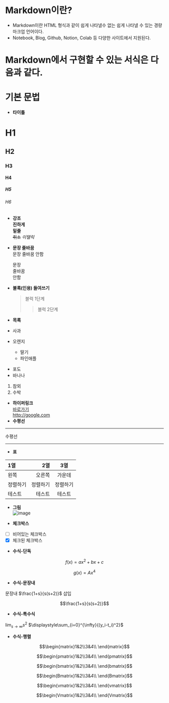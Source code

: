 # **Markdown**이란?  
* Markdown이란 HTML 형식과 같이 쉽게 나타낼수 없는 쉽게 나타낼 수 있는 경량 마크업 언어이다.  
* Notebook, Blog, Github, Notion, Colab 등 다양한 사이트에서 지원된다.

# Markdown에서 구현할 수 있는 서식은 다음과 같다.  
# **기본 문법**  
* **타이틀**
# H1
## H2
### H3
#### H4
##### H5
###### H6
* **강조**   
  **진하게**  
  __밑줄__  
  ~~취소~~
  _이탤릭_  
* **문장 줄바꿈**  
  문장
  줄바꿈
  안함

  문장  
  줄바꿈  
  안함  
* **불록(인용) 들여쓰기**
  > 블럭 1단계
  >> 블럭 2단계  
* **목록**  
* 사과
* 오렌지
  + 딸기
  + 파인애플
- 포도
- 바나나
1. 참외
2. 수박  
* **하이퍼링크**  
[바로가기](http://googlee.com)  
<http://google.com>  
* **수평선**  
***
수평선
___  
* **표**  

|1열|2열|3열|
|:-------|----:|:---:|
|왼쪽|오른쪽|가운데|
|정렬하기|정렬하기|정렬하기|
|테스트|테스트|테스트|

* **그림**  
![image](https://github.com/sj990710/Thesis_Review/assets/127752372/ba5ab020-bdfc-4034-9493-fdfafde6c85b)

* **체크박스**  

* [ ] 비어있는 체크박스  
* [x] 체크된 체크박스
* **수식-단독**  

$$f(x)=ax^2+bx+c$$

$$g(x)=Ax^4$$  

* **수식-문장내**

문장내 $\frac{1+s}{s(s+2)}$ 삽입

$$\frac{1+s}{s(s+2)}$$

* **수식-특수식**

$\displaystyle\lim_{s\to\infty}{s^2}$ $\displaystyle\sum_{i=0}^{\infty}{(y_i-t_i)^2}$

* **수식-행렬**  

$$\begin{matrix}1&2\\3&4\\ \end{matrix}$$

$$\begin{pmatrix}1&2\\3&4\\ \end{pmatrix}$$

$$\begin{bmatrix}1&2\\3&4\\ \end{bmatrix}$$

$$\begin{Bmatrix}1&2\\3&4\\ \end{Bmatrix}$$

$$\begin{vmatrix}1&2\\3&4\\ \end{vmatrix}$$

$$\begin{Vmatrix}1&2\\3&4\\ \end{Vmatrix}$$
